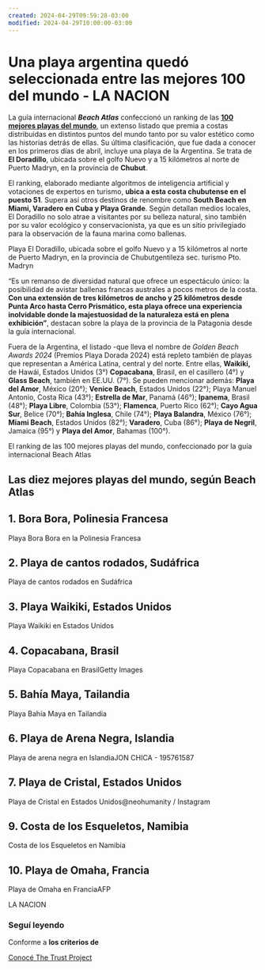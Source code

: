 ```yaml
---
created: 2024-04-29T09:59:28-03:00
modified: 2024-04-29T10:00:00-03:00
---
```


# Una playa argentina quedó seleccionada entre las mejores 100 del mundo - LA NACION

La guía internacional _**Beach Atlas**_ confeccionó un ranking de las [**100 mejores playas del mundo**](https://www.beachatlas.com/golden-beach-award-2024#google_vignette "100 mejores playas del mundo"), un extenso listado que premia a costas distribuidas en distintos puntos del mundo tanto por su valor estético como las historias detrás de ellas. Su última clasificación, que fue dada a conocer en los primeros días de abril, incluye una playa de la Argentina. Se trata de **El Doradillo**, ubicada sobre el golfo Nuevo y a 15 kilómetros al norte de Puerto Madryn, en la provincia de **Chubut**.

El ranking, elaborado mediante algoritmos de inteligencia artificial y votaciones de expertos en turismo, **ubica a esta costa chubutense en el puesto 51**. Supera así otros destinos de renombre como **South Beach en Miami, Varadero en Cuba y Playa Grande**. Según detallan medios locales, El Doradillo no solo atrae a visitantes por su belleza natural, sino también por su valor ecológico y conservacionista, ya que es un sitio privilegiado para la observación de la fauna marina como ballenas.

Playa El Doradillo, ubicada sobre el golfo Nuevo y a 15 kilómetros al norte de Puerto Madryn, en la provincia de Chubutgentileza sec. turismo Pto. Madryn

“Es un remanso de diversidad natural que ofrece un espectáculo único: la posibilidad de avistar ballenas francas australes a pocos metros de la costa. **Con una extensión de tres kilómetros de ancho y 25 kilómetros desde Punta Arco hasta Cerro Prismático, esta playa ofrece una experiencia inolvidable donde la majestuosidad de la naturaleza está en plena exhibición”**, destacan sobre la playa de la provincia de la Patagonia desde la guía internacional.

Fuera de la Argentina, el listado -que lleva el nombre de _Golden Beach Awards 2024_ (Premios Playa Dorada 2024) está repleto también de playas que representan a América Latina, central y del norte. Entre ellas, **Waikiki,** de Hawái, Estados Unidos (3°) **Copacabana**, Brasil, en el casillero (4°) y **Glass Beach**, también en EE.UU. (7°). Se pueden mencionar además: **Playa del Amor**, México (20°); **Venice Beach**, Estados Unidos (22°); Playa Manuel Antonio, Costa Rica (43°); **Estrella de Mar**, Panamá (46°); **Ipanema**, Brasil (48°); **Playa Libre**, Colombia (53°); **Flamenca**, Puerto Rico (62°); **Cayo Agua Sur**, Belice (70°); **Bahía Inglesa**, Chile (74°); **Playa Balandra**, México (76°); **Miami Beach**, Estados Unidos (82°); **Varadero**, Cuba (86°); **Playa de Negril**, Jamaica (95°) y **Playa del Amor**, Bahamas (100°).

El ranking de las 100 mejores playas del mundo, confeccionado por la guía internacional Beach Atlas

## Las diez mejores playas del mundo, según Beach Atlas

## 1\. Bora Bora, Polinesia Francesa

Playa Bora Bora en la Polinesia Francesa

## 2\. Playa de cantos rodados, Sudáfrica

Playa de cantos rodados en Sudáfrica

## 3\. Playa Waikiki, Estados Unidos

Playa Waikiki en Estados Unidos

## 4\. Copacabana, Brasil

Playa Copacabana en BrasilGetty Images

## 5\. Bahía Maya, Tailandia

Playa Bahía Maya en Tailandia

## 6\. Playa de Arena Negra, Islandia

Playa de arena negra en IslandiaJON CHICA - 195761587

## 7\. Playa de Cristal, Estados Unidos

Playa de Cristal en Estados Unidos@neohumanity / Instagram

## 9\. Costa de los Esqueletos, Namibia

Costa de los Esqueletos en Namibia

## 10\. Playa de Omaha, Francia

Playa de Omaha en FranciaAFP

LA NACION

### Seguí leyendo

Conforme a **los criterios de**

[Conocé The Trust Project](https://www.lanacion.com.ar/tema/the-trust-project-tid68036/ "Ir a Proyecto Trust")
